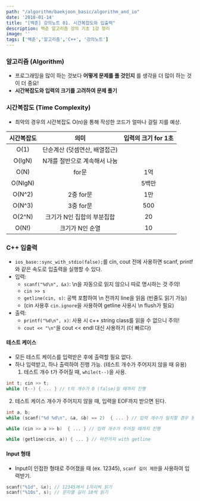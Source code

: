 ```yaml
---
path: "/algorithm/baekjoon_basic/algorithm_and_io"
date: '2018-01-14'
title: "[백준] 강의노트 01. 시간복잡도와 입출력"
description: 백준 알고리즘 강의 기초 1강 정리
image: ''
tags: ['백준','알고리즘','C++', '강의노트']
---
```


### 알고리즘 (Algorithm)
- 프로그래밍을 많이 하는 것보다 __어떻게 문제를 풀 것인지__ 를 생각을 더 많이 하는 것이 더 중요!
- __시간복잡도와 입력의 크기를 고려하여 문제 풀기__


### 시간복잡도 (Time Complexity)
- 최악의 경우의 시간복잡도 O(n)을 통해 작성한 코드가 얼마나 걸릴 지를 예상.

| 시간복잡도 | 의미 | 입력의 크기 for 1초 |
:----------:|:----:|:-----------------:|
| O(1) | 단순계산 (덧셈연산, 배열접근)|  |
| O(lgN) | N개를 절반으로 계속해서 나눔|  |
| O(N) | for문 | 1억 |
| O(NlgN) |  | 5백만 |
| O(N^2) | 2중 for문 | 1만 |
| O(N^3) | 3중 for문 | 500 |
| O(2^N) | 크기가 N인 집합의 부분집합 | 20 |
| O(N!) | 크기가 N인 순열 | 10 |


### C++ 입출력
- `ios_base::sync_with_stdio(false);`를 cin, cout 전에 사용하면 scanf, printf와 같은 속도로 입출력을 실행할 수 있다.
- 입력: 
    - `scanf("%d\n", &x)`: \n을 자동으로 읽지 않으니 따로 명시하는 것 주의!
    - `cin >> s`
    - `getline(cin, s)`: 공백 포함하여 \n 전까지 line을 읽음 (빈줄도 읽기 가능)
    - (cin 사용후 `cin.ignore`을 사용하여 getline 사용시 \n flush가 필요)
- 출력:
    - `printf("%d\n", x)`: 사용 시 c++ string class를 읽을 수 없으니 주의!
    - `cout << "\n"`을 cout << endl 대신 사용하기 (더 빠르다)

#### 테스트 케이스
- 모든 테스트 케이스를 입력받은 후에 출력할 필요 없다. 
- 하나 입력받고, 하나 출력하여 진행 가능. (테스트 개수가 주어지지 않을 때 유용)
  1. 테스트 개수 t가 주어질 때, `while(t--)`을 사용.
```c++
int t; cin >> t;
while (t--) { ... } // t의 개수가 0 (false)일 때까지 진행
```
  2.  테스트 케이스 개수가 주어지지 않을 때, 입력을 EOF까지 받으면 된다.
```c++
int a, b;
while (scanf("%d %d\n", &a, &b) == 2)  { ... } // 입력 개수가 일치할 경우 동안 진행
```
```c++
while (cin >> a >> b)  { ... } // 입력 개수가 주어질 때까지 진행
```
```c++
while (getline(cin, a)) { ... } // 마찬가지 with getline
```

#### Input 형태
- Input이 인접한 형태로 주어졌을 때 (ex. 12345), `scanf 길이 제한`을 사용하여 입력받기.
```c++
scanf("%1d", &x); // 12345에서 1자리씩 읽기
scanf("%10s", s); // 문자열 길이 10씩 읽기
```
